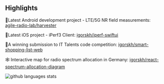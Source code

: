 ## Highlights
🤖Latest Android development project - LTE/5G NR field measurements: [agile-radio-lab/harvester](https://github.com/agile-radio-lab/harvester)

🍏Latest iOS project - iPerf3 Client: [igorskh/iperf-swiftui](https://github.com/igorskh/iperf-swiftui)

🏅A winning submission to IT Talents code competition: [igorskh/smart-shopping-list-web](https://github.com/igorskh/smart-shopping-list-web)

🕸 Interactive map for radio spectrum allocation in Germany: [igorskh/react-spectrum-allocation-diagram](https://github.com/igorskh/react-spectrum-allocation-diagram)

![github languages stats](https://github-readme-stats.vercel.app/api/top-langs/?username=igorskh&layout=compact&theme=blue-green)
